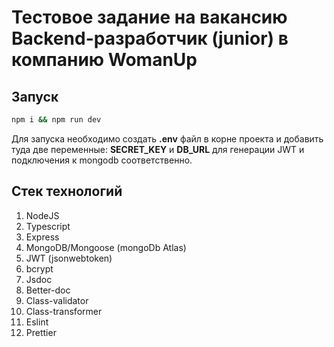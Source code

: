 # Тестовое задание на вакансию Backend-разработчик (junior) в компанию WomanUp 

## Запуск

```bash
npm i && npm run dev
```

Для запуска необходимо создать **.env** файл в корне проекта и добавить туда две переменные: **SECRET_KEY** и **DB_URL** для генерации JWT и подключения к mongodb соответственно.

## Стек технологий
1. NodeJS
2. Typescript
3. Express
4. MongoDB/Mongoose (mongoDb Atlas) 
5. JWT (jsonwebtoken)
6. bcrypt
7. Jsdoc
8. Better-doc
9. Class-validator
10. Class-transformer
11. Eslint
12. Prettier



